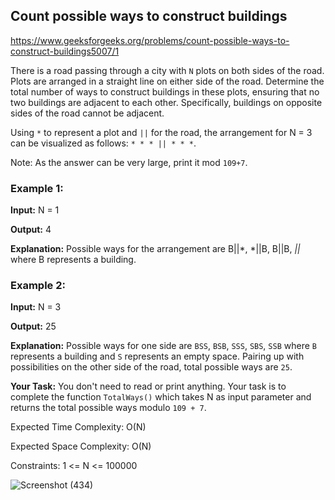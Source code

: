 ## Count possible ways to construct buildings

https://www.geeksforgeeks.org/problems/count-possible-ways-to-construct-buildings5007/1

There is a road passing through a city with `N` plots on both sides of the road. Plots are arranged in a straight line on either side of the road. Determine the total number of ways to construct buildings in these plots, ensuring that no two buildings are adjacent to each other. Specifically, buildings on opposite sides of the road cannot be adjacent.

Using `*` to represent a plot and `||` for the road, the arrangement for N = 3 can be visualized as follows: `* * * || * * *`.

Note: As the answer can be very large, print it mod `109+7`.

### Example 1:

**Input:** 
N = 1


**Output:** 4


**Explanation:** 
Possible ways for the arrangement are B||*, *||B, B||B, *||*
where B represents a building.


### Example 2:

**Input:** N = 3


**Output:** 25

**Explanation:** 
Possible ways for one side are `BSS`, `BSB`, `SSS`, `SBS`,
`SSB` where `B` represents a building and `S`
represents an empty space. Pairing up with 
possibilities on the other side of the road,
total possible ways are `25`.


**Your Task:**
You don't need to read or print anything. Your task is to complete the function `TotalWays()` which takes N as input parameter and returns the total possible ways modulo `109 + 7`.
 

Expected Time Complexity: O(N)

Expected Space Complexity: O(N)
 

Constraints:
1 <= N <= 100000

![Screenshot (434)](https://github.com/shanvii/DSA-GFG-Coding-questions/assets/81086303/3dec10b8-46de-4cec-bff2-e5777e4763a8)
